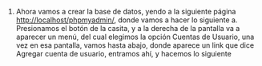 1. Ahora vamos a crear la base de datos, yendo a la siguiente página [http://localhost/phpmyadmin/](http://localhost/phpmyadmin/), donde vamos a hacer lo siguiente
   a. Presionamos el botón de la casita, y a la derecha de la pantalla va a aparecer un menú, del cual elegimos la opción Cuentas de Usuario, una vez en esa pantalla, vamos hasta abajo, donde aparece un link que dice Agregar cuenta de usuario, entramos ahí, y hacemos lo siguiente
